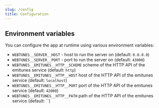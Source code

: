 ```yaml
---
slug: /config
title: Configuration
---
```


## Environment variables

You can configure the app at runtime using various environment variables:

- `WEBTUNES__SERVER__HOST` -
  host to run the server on
  (default: `0.0.0.0`)
- `WEBTUNES__SERVER__PORT` -
  port to run the server on
  (default: `43000`)
- `WEBTUNES__EMITUNES__HTTP__SCHEME`
  scheme of the HTTP API of the emitunes service
  (default: `http`)
- `WEBTUNES__EMITUNES__HTTP__HOST`
  host of the HTTP API of the emitunes service
  (default: `localhost`)
- `WEBTUNES__EMITUNES__HTTP__PORT`
  port of the HTTP API of the emitunes service
  (default: `42000`)
- `WEBTUNES__EMITUNES__HTTP__PATH`
  path of the HTTP API of the emitunes service
  (default: ``)
